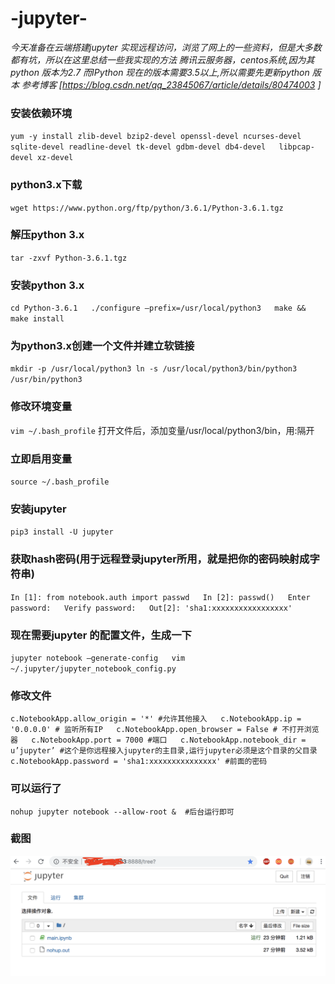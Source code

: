 # -jupyter-

*今天准备在云端搭建jupyter 实现远程访问，浏览了网上的一些资料，但是大多数都有坑，所以在这里总结一些我实现的方法*
*腾讯云服务器，centos系统,因为其python 版本为2.7 而IPython 现在的版本需要3.5以上,所以需要先更新python 版本*
*参考博客 [https://blog.csdn.net/qq_23845067/article/details/80474003 ]*

### 安装依赖环境
  `yum -y install zlib-devel bzip2-devel openssl-devel ncurses-devel sqlite-devel readline-devel tk-devel gdbm-devel db4-devel   libpcap-devel xz-devel`

### python3.x下载
``wget https://www.python.org/ftp/python/3.6.1/Python-3.6.1.tgz``

### 解压python 3.x
``tar -zxvf Python-3.6.1.tgz``

### 安装python 3.x
``cd Python-3.6.1  
./configure –prefix=/usr/local/python3  
make && make install``

### 为python3.x创建一个文件并建立软链接
``mkdir -p /usr/local/python3
ln -s /usr/local/python3/bin/python3 /usr/bin/python3``

### 修改环境变量
``vim ~/.bash_profile``
打开文件后，添加变量/usr/local/python3/bin，用:隔开

### 立即启用变量
``source ~/.bash_profile``

### 安装jupyter 
``pip3 install -U jupyter``

### 获取hash密码(用于远程登录jupyter所用，就是把你的密码映射成字符串)
``In [1]: from notebook.auth import passwd  
In [2]: passwd()  
Enter password:  
Verify password:  
Out[2]: 'sha1:xxxxxxxxxxxxxxxxx'``

### 现在需要jupyter 的配置文件，生成一下
``jupyter notebook –generate-config  
vim ~/.jupyter/jupyter_notebook_config.py``

### 修改文件
``c.NotebookApp.allow_origin = '*' #允许其他接入  
c.NotebookApp.ip = '0.0.0.0' # 监听所有IP  
c.NotebookApp.open_browser = False # 不打开浏览器  
c.NotebookApp.port = 7000 #端口  
c.NotebookApp.notebook_dir = u’jupyter’ #这个是你远程接入jupyter的主目录,运行jupyter必须是这个目录的父目录  
c.NotebookApp.password = 'sha1:xxxxxxxxxxxxxxx' #前面的密码``

### 可以运行了
``nohup jupyter notebook --allow-root &  #后台运行即可``

### 截图
![jupyter](https://github.com/Wu-Xiuchao/-jupyter-/blob/master/1.png)



